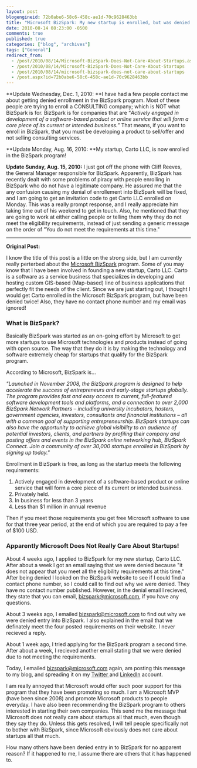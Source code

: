 ```yaml
---
layout: post
blogengineid: 72b0abe6-58c6-458c-ae1d-70c9628463bb
title: "Microsoft BizSpark: My new startup is enrolled, but was denied twice before this blog post"
date: 2010-08-14 08:23:00 -0500
comments: true
published: true
categories: ["blog", "archives"]
tags: ["General"]
redirect_from: 
  - /post/2010/08/14/Microsoft-BizSpark-Does-Not-Care-About-Startups.aspx
  - /post/2010/08/14/Microsoft-BizSpark-Does-Not-Care-About-Startups
  - /post/2010/08/14/microsoft-bizspark-does-not-care-about-startups
  - /post.aspx?id=72b0abe6-58c6-458c-ae1d-70c9628463bb
---
```

<!-- more -->

**Update Wednesday, Dec. 1, 2010: **I have had a few people contact me about getting denied enrollment in the BizSpark program. Most of these people are trying to enroll a CONSULTING company; which is NOT what BizSpark is for. BizSpark is for companies that are &ldquo;*Actively engaged in development of a software-based product or online service that will form a core piece of its current or intended business.*&rdquo; That means, if you want to enroll in BizSpark, that you must be developing a product to sell/offer and not selling consulting services.

**Update Monday, Aug. 16, 2010: **My startup, Carto LLC, is now enrolled in the BizSpark program!

**Update Sunday, Aug. 15, 2010:** I just got off the phone with Cliff Reeves, the General Manager responsible for BizSpark. Apparently, BizSpark has recently dealt with some problems of piracy with people enrolling in BizSpark who do not have a legitimate company. He assured me that the any confusion causing my denial of enrollement into BizSpark will be fixed, and I am going to get an invitation code to get Carto LLC enrolled on Monday. This was a really prompt response, and I really appreciate him taking time out of his weekend to get in touch. Also, he mentioned that they are going to work at either calling people or telling them why they do not meet the eligibility requirements, instead of just sending a generic message on the order of "You do not meet the requirements at this time."
<hr />

**Original Post:**

I know the title of this post is a little on the strong side, but I am currently really perterbed about the <a href="http://www.bizspark.com">Microsoft BizSpark</a> program. Some of you may know that I have been involved in founding a new startup, Carto LLC. Carto is a software as a service business that specializes in developing and hosting custom GIS-based (Map-based) line of business applications that perfectly fit the needs of the client. Since we are just starting out, I thought I would get Carto enrolled in the Microsoft BizSpark program, but have been denied twice! Also, they have no contact phone number and my email was ignored!
<h3>What is BizSpark?</h3>

Basically BizSpark was started as an on-going effort by Microsoft to get more startups to use Microsoft technologies and products instead of going with open source. The way that they do it is by making the technology and software extremely cheap for startups that qualify for the BizSpark program.

According to Microsoft, BizSpark is...

*"Launched in November 2008, the BizSpark program is designed to help accelerate the success of entrepreneurs and early-stage startups globally. The program provides fast and easy access to current, full-featured software development tools and platforms, and a connection to over 2,000 BizSpark Network Partners &ndash; including university incubators, hosters, government agencies, investors, consultants and financial institutions &ndash; all with a common goal of supporting entrepreneurship. BizSpark startups can also have the opportunity to achieve global visibility to an audience of potential investors, clients, and partners by profiling their company and posting offers and events in the BizSpark online networking hub, BizSpark Connect. Join a community of over 30,000 startups enrolled in BizSpark by signing up today."*

Enrollment in BizSpark is free, as long as the startup meets the following requirements:
<ol>
<li>Actively engaged in development of a software-based product or online service that will form a core piece of its current or intended business.</li>
<li>Privately held.</li>
<li>In business for less than 3 years</li>
<li>Less than $1 million in annual revenue</li>
</ol>

Then if you meet those requirements you get free Microsoft software to use for that three year period, at the end of which you are required to pay a fee of $100 USD.
<h3>Apparently Microsoft Does Not Really Care About Startups!</h3>

About 4 weeks ago, I applied to BizSpark for my new startup, Carto LLC. After about a week I got an email saying that we were denied because "it does not appear that you meet all the eligibility requirements at this time." After being denied I looked on the BizSpark website to see if I could find a contact phone number, so I could call to find out why we were denied. They have no contact number published. However, in the denial email I recieved, they state that you can email, <a href="mailto:bizspark@microsoft.com">bizspark@microsoft.com</a>, if you have any questions.

About 3 weeks ago, I emailed <a href="mailto:bizspark@microsoft.com">bizspark@microsoft.com</a> to find out why we were denied entry into BizSpark. I also explained in the email that we definately meet the four posted requirements on their website. I never recieved a reply.

About 1 week ago, I tried applying for the BizSpark program a second time. After about a week, I recieved another email stating that we were denied due to not meeting the requirements.

Today, I emailed <a href="mailto:bizspark@microsoft.com">bizspark@microsoft.com</a> again, am posting this message to my blog, and spreading it on my <a title="@crpietschmann" href="http://twitter.com/crpietschmann">Twitter </a>and <a href="http://www.linkedin.com/profile?viewProfile=crpietschmann">LinkedIn</a>  account.

I am really annoyed that Microsoft would offer such poor support for this program that they have been promoting so much. I am a Microsoft MVP (have been since 2008) and promote Microsoft products to people everyday. I have also been recommending the BizSpark program to others interested in starting their own companies. This send me the message that Microsoft does not really care about startups all that much, even though they say they do. Unless this gets resolved, I will tell people specifically not to bother with BizSpark, since Microsoft obviously does not care about startups all that much.

How many others have been denied entry in to BizSpark for no apparent reason? If it happened to me, I assume there are others that it has happened to.
